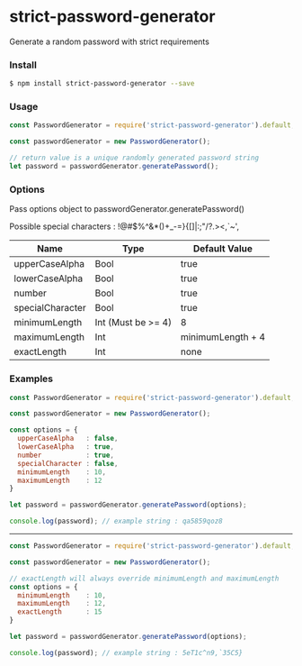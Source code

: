 # strict-password-generator
Generate a random password with strict requirements


### Install

```bash
$ npm install strict-password-generator --save
```

### Usage

```javascript
const PasswordGenerator = require('strict-password-generator').default;

const passwordGenerator = new PasswordGenerator();

// return value is a unique randomly generated password string
let password = passwordGenerator.generatePassword();
```

### Options
Pass options object to passwordGenerator.generatePassword()

Possible special characters : !@#$%^&*()+_-=}{[]|:;"/?.><,`~',


|            Name          |                  Type                       | Default Value |
|--------------------------|---------------------------------------------|---------------|
| upperCaseAlpha           | Bool                                        |     true      |
| lowerCaseAlpha           | Bool                                        |     true      |
| number                   | Bool                                        |     true      |
| specialCharacter         | Bool                                        |     true      |
| minimumLength            | Int (Must be >= 4)                          |       8       |
| maximumLength            | Int                                         |minimumLength + 4|
| exactLength              | Int                                         |     none      |

### Examples

```javascript
const PasswordGenerator = require('strict-password-generator').default;

const passwordGenerator = new PasswordGenerator();

const options = {
  upperCaseAlpha   : false,
  lowerCaseAlpha   : true,
  number           : true,
  specialCharacter : false,
  minimumLength    : 10,
  maximumLength    : 12
}

let password = passwordGenerator.generatePassword(options);

console.log(password); // example string : qa5859qoz8
```
---
```javascript
const PasswordGenerator = require('strict-password-generator').default;

const passwordGenerator = new PasswordGenerator();

// exactLength will always override minimumLength and maximumLength
const options = {
  minimumLength    : 10,
  maximumLength    : 12,
  exactLength      : 15   
}

let password = passwordGenerator.generatePassword(options);

console.log(password); // example string : 5eT1c^n9,`35C5}
```
